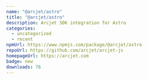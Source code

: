 ```yaml
---
name: "@arcjet/astro"
title: "@arcjet/astro"
description: Arcjet SDK integration for Astro
categories:
  - uncategorized
  - recent
npmUrl: https://www.npmjs.com/package/@arcjet/astro
repoUrl: https://github.com/arcjet/arcjet-js
homepageUrl: https://arcjet.com
badge: new
downloads: 76
---
```

